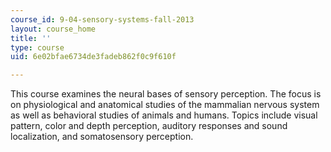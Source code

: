 ```yaml
---
course_id: 9-04-sensory-systems-fall-2013
layout: course_home
title: ''
type: course
uid: 6e02bfae6734de3fadeb862f0c9f610f

---
```

This course examines the neural bases of sensory perception. The focus is on physiological and anatomical studies of the mammalian nervous system as well as behavioral studies of animals and humans. Topics include visual pattern, color and depth perception, auditory responses and sound localization, and somatosensory perception.
